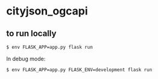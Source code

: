 # cityjson_ogcapi


## to run locally

```bash
$ env FLASK_APP=app.py flask run
```

In debug mode:
```bash
$ env FLASK_APP=app.py FLASK_ENV=development flask run
```
